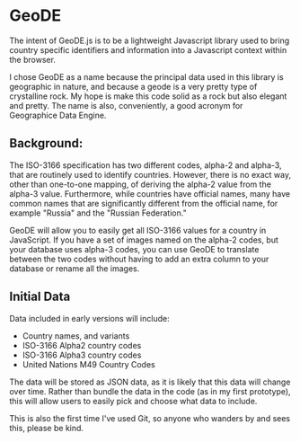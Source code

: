GeoDE
=====

The intent of GeoDE.js is to be a lightweight Javascript library used to bring country specific 
identifiers and information into a Javascript context within the browser.

I chose GeoDE as a name because the principal data used in this library is geographic in nature,
and because a geode is a very pretty type of crystalline rock.  My hope is make this code solid
as a rock but also elegant and pretty.  The name is also, conveniently, a good acronym for 
Geographice Data Engine.  

## Background:

The ISO-3166 specification has two different codes, alpha-2 and alpha-3, that are routinely used to
identify countries.  However, there is no exact way, other than one-to-one mapping, of deriving the 
alpha-2 value from the alpha-3 value. Furthermore, while countries have official names, many have
common names that are significantly different from the official name, for example "Russia" and
the "Russian Federation."  

GeoDE will allow you to easily get all ISO-3166 values for a country in JavaScript. If you have a 
set of images named on the alpha-2 codes, but your database uses alpha-3 codes, you can use GeoDE
to translate between the two codes without having to add an extra column to your database or 
rename all the images.

## Initial Data

Data included in early versions will include:

* Country names, and variants
* ISO-3166 Alpha2 country codes
* ISO-3166 Alpha3 country codes
* United Nations M49 Country Codes

The data will be stored as JSON data, as it is likely that this data will change over time.
Rather than bundle the data in the code (as in my first prototype), this will allow users
to easily pick and choose what data to include.

This is also the first time I've used Git, so anyone who wanders by and sees this, please be kind.



